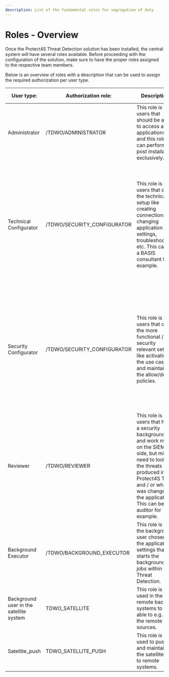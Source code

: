```yaml
---
description: List of the fundamental roles for segregation of duty
---
```


# Roles - Overview

Once the Protect4S Threat Detection solution has been installed, the central system will have several roles available. Before proceeding with the configuration of the solution, make sure to have the proper roles assigned to the respective team members.

Below is an overview of roles with a description that can be used to assign the required authorization per user type.

| User type:                              | Authorization role:          | Description:                                                                                                                                                                                                                            | TD Application:                                                                                                                                                                                            |
| --------------------------------------- | ---------------------------- | --------------------------------------------------------------------------------------------------------------------------------------------------------------------------------------------------------------------------------------- | ---------------------------------------------------------------------------------------------------------------------------------------------------------------------------------------------------------- |
| Administrator                           | /TDWO/ADMINISTRATOR          | This role is for users that should be able to access all applications and this role can perform the post installation exclusively.                                                                                                      | All                                                                                                                                                                                                        |
| Technical Configurator                  | /TDWO/SECURITY\_CONFIGURATOR | This role is for users that do the technical setup like creating connections, changing application settings, troubleshooting, etc. This can be a BASIS consultant for example.                                                          | <p>System<br>Application Settings<br>Framework messages<br>Events<br>Use Case Information<br>Change Log<br>User guide<br>Report a defect<br>Feature request<br>License application<br>Change documents</p> |
| Security Configurator                   | /TDWO/SECURITY\_CONFIGURATOR | This role is for users that do the more functional / security relevant setup like activating the use cases and maintaining the allow/deny policies.                                                                                     | <p>Use Case Selection<br>Use Case Policy</p><p>Groups<br>Events<br>Threats<br>Use Case Information<br>Change Log<br>User guide<br>Report a defect<br>Feature request<br>Change documents</p>               |
| Reviewer                                | /TDWO/REVIEWER               | This role is for users that have a security background and work most on the SIEM side, but might need to look at the threats produced in Protect4S TD and / or what was changed in the application. This can be an auditor for example. | <p>User Guide<br>Use Case Information<br>Threats<br>Events<br>Change documents<br>Report a defect<br>Feature request<br>Framework messages</p>                                                             |
| Background Executor                     | /TDWO/BACKGROUND\_EXECUTOR   | This role is for the background user chosen in the application settings that starts the background jobs within Threat Detection.                                                                                                        |                                                                                                                                                                                                            |
| Background user in the satellite system | TDWO\_SATELLITE              | This role is used in the remote backend systems to be able to e.g. read the remote data sources.                                                                                                                                        |                                                                                                                                                                                                            |
| Satellite\_push                         | TDWO\_SATELLITE\_PUSH        | This role is used to push and maintain the satellite role to remote systems.                                                                                                                                                            |                                                                                                                                                                                                            |
